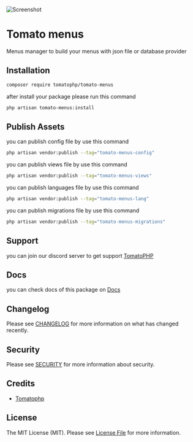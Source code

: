 ![Screenshot](https://github.com/tomatophp/tomato-menus/blob/master/art/screenshot.png)

# Tomato menus

Menus manager to build your menus with json file or database provider

## Installation

```bash
composer require tomatophp/tomato-menus
```
after install your package please run this command

```bash
php artisan tomato-menus:install
```

## Publish Assets

you can publish config file by use this command

```bash
php artisan vendor:publish --tag="tomato-menus-config"
```

you can publish views file by use this command

```bash
php artisan vendor:publish --tag="tomato-menus-views"
```

you can publish languages file by use this command

```bash
php artisan vendor:publish --tag="tomato-menus-lang"
```

you can publish migrations file by use this command

```bash
php artisan vendor:publish --tag="tomato-menus-migrations"
```

## Support

you can join our discord server to get support [TomatoPHP](https://discord.gg/Xqmt35Uh)

## Docs

you can check docs of this package on [Docs](https://docs.tomatophp.com/plugins/tomato-menus)

## Changelog

Please see [CHANGELOG](CHANGELOG.md) for more information on what has changed recently.

## Security

Please see [SECURITY](SECURITY.md) for more information about security.

## Credits

- [Tomatophp](mailto:info@3x1.io)

## License

The MIT License (MIT). Please see [License File](LICENSE.md) for more information.
